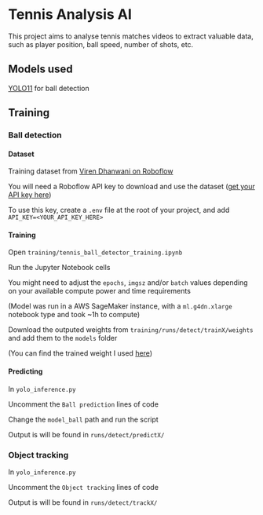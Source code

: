 # Tennis Analysis AI

This project aims to analyse tennis matches videos to extract valuable data, such as player position, ball speed, number of shots, etc.

## Models used

[YOLO11](https://docs.ultralytics.com/models/yolo11/) for ball detection

## Training

### Ball detection

#### Dataset

Training dataset from [Viren Dhanwani on Roboflow](https://universe.roboflow.com/viren-dhanwani/tennis-ball-detection)

You will need a Roboflow API key to download and use the dataset ([get your API key here](https://docs.roboflow.com/api-reference/authentication))

To use this key, create a `.env` file at the root of your project, and add `API_KEY=<YOUR_API_KEY_HERE>`

#### Training

Open `training/tennis_ball_detector_training.ipynb`

Run the Jupyter Notebook cells

You might need to adjust the `epochs`, `imgsz` and/or `batch` values depending on your available compute power and time requirements

(Model was run in a AWS SageMaker instance, with a `ml.g4dn.xlarge` notebook type and took ~1h to compute)

Download the outputed weights from `training/runs/detect/trainX/weights` and add them to the `models` folder

(You can find the trained weight I used [here](https://drive.google.com/file/d/1K3fRR7tliyxf82ckYCcajzftrB7SwWEg/view?usp=sharing))

#### Predicting

In `yolo_inference.py`

Uncomment the `Ball prediction` lines of code

Change the `model_ball` path and run the script

Output is will be found in `runs/detect/predictX/`

### Object tracking

In `yolo_inference.py`

Uncomment the `Object tracking` lines of code

Output is will be found in `runs/detect/trackX/`
